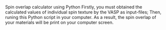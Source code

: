 Spin overlap calculator using Python
Firstly, you must obtained the calculated values of individual spin texture by the VASP as input-files;
Then, runing this Python script in your computer.
As a result, the spin overlap of your materials will be print on your computer screen.
